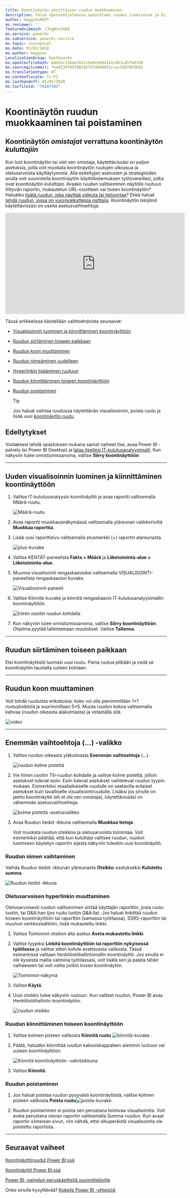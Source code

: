 ```yaml
---
title: Koontinäytön yksittäisen ruudun muokkaaminen
description: Tässä opetusohjelmassa opastetaan ruudun luomisessa ja kiinnittämisessä koontinäyttöön sekä koontinäytön ruudun muokkaamisessa – ruudun siirtämisessä, koon muuttamisessa, nimen vaihtamisessa, kiinnittämisessä, poistamisessa ja hyperlinkin lisäämisessä.
author: maggiesMSFT
ms.reviewer: ''
featuredvideoid: lJKgWnvl6bQ
ms.service: powerbi
ms.subservice: powerbi-service
ms.topic: conceptual
ms.date: 03/02/2018
ms.author: maggies
LocalizationGroup: Dashboards
ms.openlocfilehash: bdd2ec136ae741e15e0cb60d141c651cd5fb6749
ms.sourcegitcommit: 7aa0136f93f88516f97ddd8031ccac5d07863b92
ms.translationtype: HT
ms.contentlocale: fi-FI
ms.lasthandoff: 05/05/2020
ms.locfileid: "79207593"
---
```

# <a name="edit-or-remove-a-dashboard-tile"></a>Koontinäytön ruudun muokkaaminen tai poistaminen

## <a name="dashboard-owners-versus-dashboard-consumers"></a>Koontinäytön *omistajat* verrattuna koontinäytön *kuluttajiin*
Kun luot koontinäytön tai olet sen omistaja, käytettävissäsi on paljon asetuksia, joilla voit muokata koontinäytön ruutujen ulkoasua ja oletusarvoista käyttäytymistä. Alla esiteltyjen asetusten ja strategioiden avulla voit suunnitella koontinäytön käyttökokemuksen työtovereillesi, jotka ovat koontinäytön *kuluttajia*.  Avaako ruudun valitseminen näytölle ruutuun liittyvän raportin, mukautetun URL-osoitteen vai toisen koontinäytön? Haluatko [lisätä ruudun, joka näyttää videota tai tietovirtaa](service-dashboard-add-widget.md)? Ehkä haluat [tehdä ruudun, jossa on vuorovaikutteisia osittajia](service-dashboard-pin-live-tile-from-report.md). Koontinäytön *tekijänä* käytettävissäsi on useita asetusvaihtoehtoja. 

<iframe width="560" height="315" src="https://www.youtube.com/embed/lJKgWnvl6bQ" frameborder="0" allowfullscreen></iframe>

Tässä artikkelissa käsitellään vaihtoehdoista seuraavat:

* [Visualisoinnin luominen ja kiinnittäminen koontinäyttöön](#create)
* [Ruudun siirtäminen toiseen paikkaan](#move)
* [Ruudun koon muuttaminen](#resize)
* [Ruudun nimeäminen uudelleen](#rename)
* [Hyperlinkin lisääminen ruutuun](#hyperlink)
* [Ruudun kiinnittäminen toiseen koontinäyttöön](#different)
* [Ruudun poistaminen](#delete)
  
  > [!TIP]
  > Jos haluat vaihtaa ruudussa näytettävän visualisoinnin, poista ruutu ja lisää uusi [koontinäytön ruutu](consumer/end-user-tiles.md).

  
## <a name="prerequisites"></a>Edellytykset
Voidaksesi tehdä opastuksen mukana samat vaiheet itse, avaa Power BI -palvelu (ei Power BI Desktop) ja [lataa itsellesi IT-kulutusanalyysimalli](sample-it-spend.md). Kun näkyviin tulee onnistumissanoma, valitse **Siirry koontinäyttöön**

- - -
<a name="create"></a>

## <a name="create-a-new-visualization-and-pin-it-to-the-dashboard"></a>Uuden visualisoinnin luominen ja kiinnittäminen koontinäyttöön
1. Valitse IT-kulutusanalyysin koontinäyttö ja avaa raportti valitsemalla Määrä-ruutu.

    ![Määrä-ruutu](media/service-dashboard-edit-tile/power-bi-amount-tile.png)

2. Avaa raportti muokkausnäkymässä valitsemalla yläreunan valikkoriviltä **Muokkaa raporttia**.

3. Lisää uusi raporttisivu valitsemalla plusmerkki (+) raportin alareunasta.

    ![plus-kuvake](media/service-dashboard-edit-tile/power-bi-add-page.png)

4. Valitse KENTÄT-paneelista **Fakta > Määrä** ja **Liiketoiminta-alue > Liiketoiminta-alue**.
 
5. Muunna visualisointi rengaskaavioksi valitsemalla VISUALISOINTI-paneelista rengaskaavion kuvake.

    ![Visualisoinnit-paneeli](media/service-dashboard-edit-tile/power-bi-donut-chart.png)

5. Valitse Kiinnitä-kuvake ja kiinnitä rengaskaavio IT-kulutusanalyysimallin koontinäyttöön.

   ![hiiren osoitin ruudun kohdalla](media/service-dashboard-edit-tile/power-bi-pin.png)

6. Kun näkyviin tulee onnistumissanoma, valitse **Siirry koontinäyttöön**. Ohjelma pyytää tallentamaan muutokset. Valitse **Tallenna**.

- - -
<a name="move"></a>

## <a name="move-the-tile"></a>Ruudun siirtäminen toiseen paikkaan
Etsi koontinäytöstä luomasi uusi ruutu. Paina ruutua pitkään ja vedä se koontinäytön taustalla uuteen kohtaan.

- - -
<a name="resize"></a>

## <a name="resize-the-tile"></a>Ruudun koon muuttaminen
Voit tehdä ruuduista erikokoisia: koko voi olla pienimmillään 1×1 ruutuyksikköä ja suurimmillaan 5×5. Muuta ruudun kokoa valitsemalla kahvaa (ruudun oikeasta alakulmasta) ja vetämällä sitä.

![video](media/service-dashboard-edit-tile/pbigif_resizetile4.gif)

- - -
## <a name="more-options--menu"></a>**Enemmän vaihtoehtoja** (...) -valikko

1. Valitse ruudun oikeasta yläkulmasta **Enemmän vaihtoehtoja** (...). 
   
   ![ruudun kolme pistettä](media/service-dashboard-edit-tile/power-bi-tile.png)

2. Vie hiiren osoitin Tili-ruudun kohdalle ja valitse kolme pistettä, jolloin asetukset tulevat esiin. Esiin tulevat asetukset vaihtelevat ruudun tyypin mukaan.  Esimerkiksi reaaliaikaiselle ruudulle on saatavilla erilaiset asetukset kuin tavalliselle visualisointiruudulle. Lisäksi jos sinulle on jaettu koontinäyttö (eli et ole sen omistaja), käytettävissäsi on vähemmän asetusvaihtoehtoja.

   ![kolme pistettä ‑asetusvalikko](media/service-dashboard-edit-tile/power-bi-tile-menu-new.png)

3. Avaa Ruudun tiedot ‑ikkuna valitsemalla **Muokkaa tietoja**. 

    Voit muokata ruudun otsikkoa ja oletusarvoista toimintaa.  Voit esimerkiksi päättää, että kun *kuluttaja* valitsee ruudun, ruudun luomiseen käytetyn raportin sijasta näkyviin tuleekin uusi koontinäyttö.  
   


<a name="rename"></a>

### <a name="rename-the-tile"></a>Ruudun nimen vaihtaminen
Vaihda Ruudun tiedot ‑ikkunan yläreunasta **Otsikko**-asetukseksi **Kulutettu summa**.

![Ruudun tiedot ‑ikkuna](media/service-dashboard-edit-tile/power-bi-tile-title.png)


<a name="hyperlink"></a>

### <a name="change-the-default-hyperlink"></a>Oletusarvoisen hyperlinkin muuttaminen
Oletusarvoisesti ruudun valitseminen siirtää käyttäjän raporttiin, josta ruutu luotiin, tai Q&A:han (jos ruutu luotiin Q&A:lla). Jos haluat linkittää ruudun toiseen koontinäyttöön tai raporttiin (samassa työtilassa), SSRS-raporttiin tai muuhun verkkosisältöön, lisää mukautettu linkki.

1. Valitse Toiminnot-otsikon alta asetus **Aseta mukautettu linkki**.

2. Valitse tyypiksi **Linkitä koontinäyttöön tai raporttiin nykyisessä työtilassa** ja valitse sitten kohde avattavasta valikosta.  Tässä esimerkissä valitaan henkilöstöhallintomallin koontinäyttö. Jos sinulla ei ole kyseistä mallia valmiina työtilassasi, voit lisätä sen ja palata tähän vaiheeseen tai voit valita jonkin toisen koontinäytön. 

    ![Toiminnot-näkymä](media/service-dashboard-edit-tile/power-bi-custom-link.png)

3. Valitse **Käytä**.

4. Uusi otsikko tulee näkyviin ruutuun.  Kun valitset ruudun, Power BI avaa Henkilöstöhallinto-koontinäytön. 

    ![ruudun otsikko](media/service-dashboard-edit-tile/power-bi-title.png)

<a name="different"></a>

### <a name="pin-the-tile-to-a-different-dashboard"></a>Ruudun kiinnittäminen toiseen koontinäyttöön
1. Valitse kolmen pisteen valikosta **Kiinnitä ruutu** ![kiinnitä-kuvake](media/service-dashboard-edit-tile/pinnooutline.png) .
2. Päätä, haluatko kiinnittää ruudun kaksoiskappaleen aiemmin luotuun vai uuteen koontinäyttöön. 
   
   ![Kiinnitä koontinäyttöön -valintaikkuna](media/service-dashboard-edit-tile/pbi_pintoanotherdash.png)
3. Valitse **Kiinnitä**.

<a name="delete"></a>

### <a name="delete-the-tile"></a>Ruudun poistaminen
1. Jos haluat poistaa ruudun pysyvästi koontinäytöstä, valitse kolmen pisteen valikosta **Poista ruutu**![poista-kuvake](media/service-dashboard-edit-tile/power-bi-delete-tile-icon.png). 

2. Ruudun poistaminen ei poista sen perustana toimivaa visualisointia. Voit avata perustana olevan raportin valitsemalla Summa-ruudun. Kun avaat raportin viimeisen sivun, niin nähdä, ettei alkuperäistä visualisointia ole poistettu raportista. 

- - -
## <a name="next-steps"></a>Seuraavat vaiheet
[Koontinäyttöruudut Power BI:ssä](consumer/end-user-tiles.md)

[Koontinäytöt Power BI:ssä](consumer/end-user-dashboards.md)

[Power BI -palvelun peruskäsitteitä suunnittelijoille](service-basic-concepts.md)

Onko sinulla kysyttävää? [Kokeile Power BI -yhteisöä](https://community.powerbi.com/)

